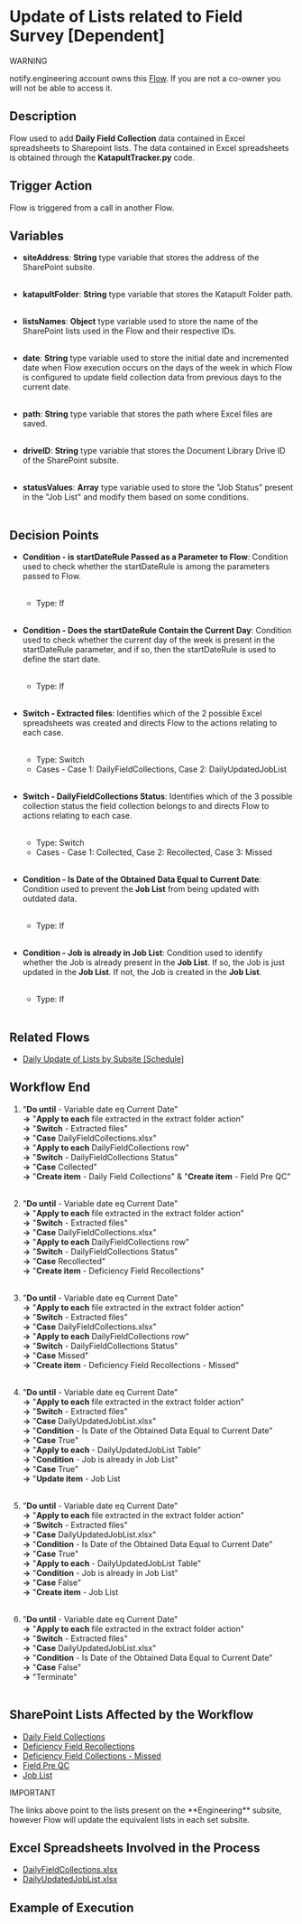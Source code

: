 # Update of Lists related to Field Survey [Dependent]

<div class="warning">
<p class="admonition-title">WARNING</p>
<p>notify.engineering account owns this <a href="https://make.powerautomate.com/environments/Default-a5273f41-687e-4e5e-9fba-18c6ce465b41/flows/shared/d575c968-e542-47d7-9bfd-91c8a389f683/details" target="_blank">Flow</a>. If you are not a co-owner you will not be able to access it.</p>
</div>

## Description
Flow used to add **Daily Field Collection** data contained in Excel spreadsheets to Sharepoint lists. The data contained in Excel spreadsheets is obtained through the **KatapultTracker.py** code.

## Trigger Action
Flow is triggered from a call in another Flow.

## Variables
* **siteAddress**: **String** type variable that stores the address of the SharePoint subsite.
<br></br>

* **katapultFolder**: **String** type variable that stores the Katapult Folder path.
<br></br>

* **listsNames**: **Object** type variable used to store the name of the SharePoint lists used in the Flow and their respective IDs.
<br></br>

* **date**: **String** type variable used to store the initial date and incremented date when Flow execution occurs on the days of the week in which Flow is configured to update field collection data from previous days to the current date.
<br></br>

* **path**: **String** type variable that stores the path where Excel files are saved.
<br></br>

* **driveID**: **String** type variable that stores the Document Library Drive ID of the SharePoint subsite.
<br></br>

* **statusValues**: **Array** type variable used to store the "Job Status" present in the "Job List" and modify them based on some conditions.
<br></br>

## Decision Points
* **Condition - is startDateRule Passed as a Parameter to Flow**: Condition used to check whether the startDateRule is among the parameters passed to Flow.
<br></br>
    * Type: If
<br></br>

* **Condition - Does the startDateRule Contain the Current Day**: Condition used to check whether the current day of the week is present in the startDateRule parameter, and if so, then the startDateRule is used to define the start date.
<br></br>
    * Type: If
<br></br>

* **Switch - Extracted files**: Identifies which of the 2 possible Excel spreadsheets was created and directs Flow to the actions relating to each case.
<br></br>
    * Type: Switch
    * Cases - Case 1: DailyFieldCollections, Case 2: DailyUpdatedJobList
<br></br>

* **Switch - DailyFieldCollections Status**: Identifies which of the 3 possible collection status the field collection belongs to and directs Flow to actions relating to each case.
<br></br>
    * Type: Switch
    * Cases - Case 1: Collected, Case 2: Recollected, Case 3: Missed
<br></br>

* **Condition - Is Date of the Obtained Data Equal to Current Date**: Condition used to prevent the **Job List** from being updated with outdated data.
<br></br>
    * Type: If
<br></br>

* **Condition - Job is already in Job List**: Condition used to identify whether the Job is already present in the **Job List**. If so, the Job is just updated in the **Job List**. If not, the Job is created in the **Job List**.
<br></br>
    * Type: If
<br></br>

## Related Flows
* [Daily Update of Lists by Subsite [Schedule]](Daily%20Update%20of%20Lists%20by%20Subsite%20[Schedule].md)

## Workflow End
1. "**Do until** - Variable date eq Current Date"  
    **->** "**Apply to each** file extracted in the extract folder action"  
    **->** "**Switch** - Extracted files"  
    **->** "**Case** DailyFieldCollections.xlsx"  
    **->** "**Apply to each** DailyFieldCollections row"  
    **->** "**Switch** - DailyFieldCollections Status"  
    **->** "**Case** Collected"  
    **->** "**Create item** - Daily Field Collections" & "**Create item** - Field Pre QC"
<br></br>

2. "**Do until** - Variable date eq Current Date"  
    **->** "**Apply to each** file extracted in the extract folder action"  
    **->** "**Switch** - Extracted files"  
    **->** "**Case** DailyFieldCollections.xlsx"  
    **->** "**Apply to each** DailyFieldCollections row"  
    **->** "**Switch** - DailyFieldCollections Status"  
    **->** "**Case** Recollected"  
    **->** "**Create item** - Deficiency Field Recollections"
<br></br>

3. "**Do until** - Variable date eq Current Date"  
    **->** "**Apply to each** file extracted in the extract folder action"  
    **->** "**Switch** - Extracted files"  
    **->** "**Case** DailyFieldCollections.xlsx"  
    **->** "**Apply to each** DailyFieldCollections row"  
    **->** "**Switch** - DailyFieldCollections Status"  
    **->** "**Case** Missed"  
    **->** "**Create item** - Deficiency Field Recollections - Missed"
<br></br>

4. "**Do until** - Variable date eq Current Date"  
    **->** "**Apply to each** file extracted in the extract folder action"  
    **->** "**Switch** - Extracted files"  
    **->** "**Case** DailyUpdatedJobList.xlsx"  
    **->** "**Condition** - Is Date of the Obtained Data Equal to Current Date"  
    **->** "**Case** True"  
    **->** "**Apply to each** - DailyUpdatedJobList Table"  
    **->** "**Condition** - Job is already in Job List"  
    **->** "**Case** True"  
    **->** "**Update item** - Job List
<br></br>

5. "**Do until** - Variable date eq Current Date"  
    **->** "**Apply to each** file extracted in the extract folder action"  
    **->** "**Switch** - Extracted files"  
    **->** "**Case** DailyUpdatedJobList.xlsx"  
    **->** "**Condition** - Is Date of the Obtained Data Equal to Current Date"  
    **->** "**Case** True"  
    **->** "**Apply to each** - DailyUpdatedJobList Table"  
    **->** "**Condition** - Job is already in Job List"  
    **->** "**Case** False"  
    **->** "**Create item** - Job List
<br></br>

6. "**Do until** - Variable date eq Current Date"  
    **->** "**Apply to each** file extracted in the extract folder action"  
    **->** "**Switch** - Extracted files"  
    **->** "**Case** DailyUpdatedJobList.xlsx"  
    **->** "**Condition** - Is Date of the Obtained Data Equal to Current Date"  
    **->** "**Case** False"  
    **->** "Terminate"
<br></br>

## SharePoint Lists Affected by the Workflow
* <a href="https://vistacaretech.sharepoint.com/sites/engineering/Lists/Field_Collection/Group%20Dates.aspx" target="_blank">Daily Field Collections</a>
* <a href="https://vistacaretech.sharepoint.com/sites/engineering/Lists/Deficiency%20Field%20Collections/AllItems.aspx" target="_blank">Deficiency Field Recollections</a>
* <a href="https://vistacaretech.sharepoint.com/sites/engineering/Lists/Deficiency%20Field%20Collections%20%20Missed/AllItems.aspx" target="_blank">Deficiency Field Collections - Missed</a>
* <a href="https://vistacaretech.sharepoint.com/sites/engineering/Lists/Field%20Pre%20QC/Grouped%20by%20date.aspx" target="_blank">Field Pre QC</a>
* <a href="https://vistacaretech.sharepoint.com/sites/engineering/Lists/Job%20List/AllItems.aspx" target="_blank">Job List</a>

<div class="note">
<p class="admonition-title">IMPORTANT</p>
<p>The links above point to the lists present on the **Engineering** subsite, however Flow will update the equivalent lists in each set subsite.</p>
</div>

## Excel Spreadsheets Involved in the Process
* <a href="https://vistacaretech.sharepoint.com/sites/engineering/Shared%20Documents/Forms/AllItems.aspx?id=%2Fsites%2Fengineering%2FShared%20Documents%2FField%20Survey%2FDaily%20Field%20Collections&viewid=08c9b4b0%2D1976%2D4850%2Da879%2D28ef79748a25" target="_blank">DailyFieldCollections.xlsx</a>
* <a href="https://vistacaretech.sharepoint.com/sites/engineering/Shared%20Documents/Forms/AllItems.aspx?id=%2Fsites%2Fengineering%2FShared%20Documents%2FField%20Survey%2FDaily%20Field%20Collections&viewid=08c9b4b0%2D1976%2D4850%2Da879%2D28ef79748a25" target="_blank">DailyUpdatedJobList.xlsx</a>

## Example of Execution